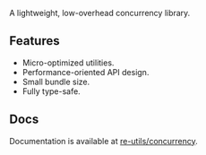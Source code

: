 A lightweight, low-overhead concurrency library.

## Features
- Micro-optimized utilities.
- Performance-oriented API design.
- Small bundle size.
- Fully type-safe.

## Docs
Documentation is available at [re-utils/concurrency](https://re-utils.pages.dev/concurrency/references).
